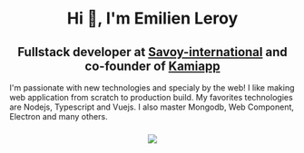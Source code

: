 <h1 align="center">Hi 👋, I'm Emilien Leroy</h1>
<h2 align="center">
  Fullstack developer at <a href="https://savoy-international.com">Savoy-international</a> and co-founder of <a href="https://kamiapp.fr">Kamiapp</a> 
</h2>


I'm passionate with new technologies and specialy by the web! I like making web application from scratch to production build. My favorites technologies are Nodejs, Typescript and Vuejs. I also master Mongodb, Web Component, Electron and many others.

<h3 align="center">
  <img src="https://github-contribution-stats.vercel.app/api/?username=emilienleroy">
</h3>


